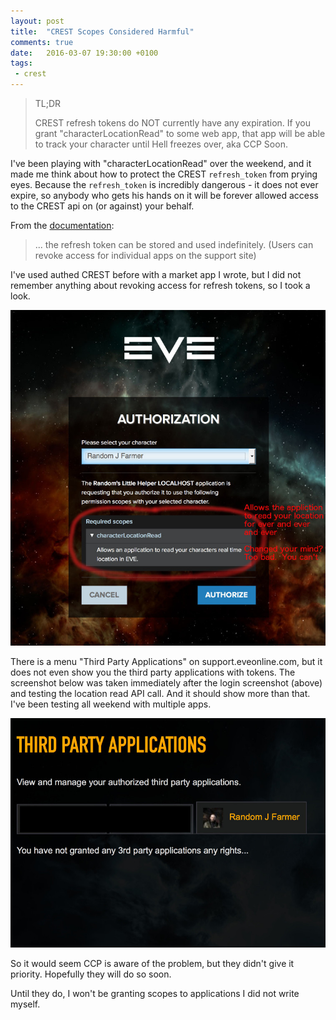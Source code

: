 ```yaml
---
layout: post
title:  "CREST Scopes Considered Harmful"
comments: true
date:   2016-03-07 19:30:00 +0100
tags: 
 - crest
---
```


> TL;DR
>
> CREST refresh tokens do NOT currently have any expiration.  If you grant "characterLocationRead"
> to some web app, that app will be able to track your character until Hell freezes over,
> aka CCP Soon.

I've been playing with "characterLocationRead" over the weekend, and it made me
think about how to protect the CREST `refresh_token` from prying eyes.  Because
the `refresh_token` is incredibly dangerous - it does not ever expire, so
anybody who gets his hands on it will be forever allowed access to the
CREST api on (or against) your behalf.

From the [documentation](http://eveonline-third-party-documentation.readthedocs.org/en/latest/sso/refreshtokens/):

> ... the refresh token can be stored and used indefinitely. (Users can revoke access for individual apps on the support site)

I've used authed CREST before with a market app I wrote, but I did not remember anything about revoking 
access for refresh tokens, so I took a look.

![just say no](/img/2016-03-07-crest-login.jpg)

There is a menu "Third Party Applications" on support.eveonline.com, but it does not even show you
the third party applications with tokens.  The screenshot below was taken immediately after
the login screenshot (above) and testing the location read API call.  And it should show
more than that.  I've been testing all weekend with multiple apps.

![pls give cancel ccp](/img/2016-03-07-crest-authorized-apps.jpg)

So it would seem CCP is aware of the problem, but they didn't give it priority.  Hopefully they
will do so soon.

Until they do, I won't be granting scopes to applications I did not write myself.
